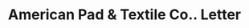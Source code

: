 ---
doi: 10.7916/D8BS049R
date_other: '1917'
date_other_textual: '1917'
form: correspondence
genre:
- Letters (correspondence)
name:
- American Pad & Textile Co.
object_in_context_url: https://biggert.cul.columbia.edu/items/view/ave_biggert_01307
subject_hierarchical_geographic:
- Greenfield, Ohio, United States
subject_name:
- American Pad & Textile Co.
title: American Pad & Textile Co.. Letter
sort_title: American Pad & Textile Co.. Letter
call_number: ave_biggert_01307
coordinates:
- 39.35166666666667,-83.3863888888889
pid: ave_biggert_01307
identifiers: ave_biggert_01307
canvas_id: ldpd:396569
permalink: "/items/ave_biggert_01307/"
layout: iiif-image-page
---